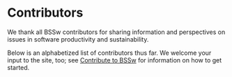 # Contributors

We thank all BSSw contributors for sharing information and perspectives on issues in software productivity and sustainability.

Below is an alphabetized list of contributors thus far.  We welcome your input to the site, too; see [Contribute to BSSw](https://bssw.io/pages/what-to-contribute-content-for-better-scientific-software) for information on how to get started.

<!---
Input contributors on front-end
--->

<!-- instructions for the contributor mappings below
  Column 1: GH id or "-"
  Column 2: Key for alphabetization
  Column 3: Name to display. (If col 1 is "-" a name matching this column is alphabetized per col 2)
-->

<!--
Contributor overrides:
"vsoch", "Sochat", "Vanessa Sochat"
"nniiicc", "Weber", "Nic Weber"
"gonsie", "Gonsiorowski", "Elsa Gonsiorowski"
"npch", "Chue", "Neil Chue Hong"
"-", "BSSw", "BSSw Community"
"-", "BSSw", "BSSw.io Team"
"alee", "Lee", "Allen Lee"
"parinaz2015", "Barakhshan", "Parinaz Barakhshan"
-->
